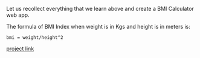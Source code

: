 Let us recollect everything that we learn above and create a BMI Calculator web app.

The formula of BMI Index when weight is in Kgs and height is in meters is:

`bmi = weight/height^2`

[project link](https://www.geeksforgeeks.org/a-beginners-guide-to-streamlit/)
